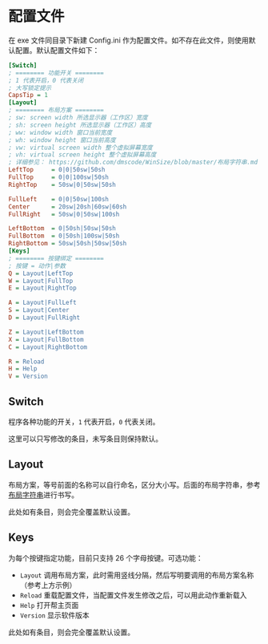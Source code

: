 配置文件
===

在 exe 文件同目录下新建 Config.ini 作为配置文件。如不存在此文件，则使用默认配置。默认配置文件如下：

```ini
[Switch]
; ======== 功能开关 ========
; 1 代表开启，0 代表关闭
; 大写锁定提示
CapsTip = 1
[Layout]
; ======== 布局方案 ========
; sw: screen width 所选显示器（工作区）宽度
; sh: screen height 所选显示器（工作区）高度
; ww: window width 窗口当前宽度
; wh: window height 窗口当前高度
; vw: virtual screen width 整个虚拟屏幕宽度
; vh: virtual screen height 整个虚拟屏幕高度
; 详细参见： https://github.com/dmscode/WinSize/blob/master/布局字符串.md
LeftTop     = 0|0|50sw|50sh
FullTop     = 0|0|100sw|50sh
RightTop    = 50sw|0|50sw|50sh

FullLeft    = 0|0|50sw|100sh
Center      = 20sw|20sh|60sw|60sh
FullRight   = 50sw|0|50sw|100sh

LeftBottom  = 0|50sh|50sw|50sh
FullBottom  = 0|50sh|100sw|50sh
RightBottom = 50sw|50sh|50sw|50sh
[Keys]
; ======== 按键绑定 ========
; 按键 = 动作|参数
Q = Layout|LeftTop
W = Layout|FullTop
E = Layout|RightTop

A = Layout|FullLeft
S = Layout|Center
D = Layout|FullRight

Z = Layout|LeftBottom
X = Layout|FullBottom
C = Layout|RightBottom

R = Reload
H = Help
V = Version
```

## Switch

程序各种功能的开关，`1` 代表开启，`0` 代表关闭。

这里可以只写修改的条目，未写条目则保持默认。

## Layout

布局方案，等号前面的名称可以自行命名，区分大小写。后面的布局字符串，参考[布局字符串](./布局字符串.md)进行书写。

此处如有条目，则会完全覆盖默认设置。

## Keys

为每个按键指定功能，目前只支持 26 个字母按键。可选功能：

- `Layout` 调用布局方案，此时需用竖线分隔，然后写明要调用的布局方案名称（参考上方示例）
- `Reload` 重载配置文件，当配置文件发生修改之后，可以用此动作重新载入
- `Help` 打开帮主页面
- `Version` 显示软件版本

此处如有条目，则会完全覆盖默认设置。